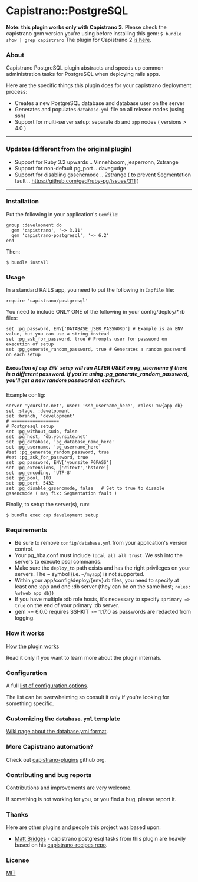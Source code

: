 # Capistrano::PostgreSQL

**Note: this plugin works only with Capistrano 3.** Please check the capistrano
gem version you're using before installing this gem:
`$ bundle show | grep capistrano`
The plugin for Capistrano 2 [is here](https://github.com/bruno-/capistrano2-postgresql).

### About

Capistrano PostgreSQL plugin abstracts and speeds up common administration
tasks for PostgreSQL when deploying rails apps.

Here are the specific things this plugin does for your capistrano deployment
process:

* Creates a new PostgreSQL database and database user on the server
* Generates and populates `database.yml` file on all release nodes (using ssh)
* Support for multi-server setup: separate `db` and `app` nodes ( versions > 4.0 )


---

### Updates (different from the original plugin)

- Support for Ruby 3.2 upwards .. Vinnehboom, jesperronn, 2strange
- Support for non-default pg_port .. davegudge
- Support for disabling gssencmode .. 2strange ( to prevent Segmentation fault .. https://github.com/ged/ruby-pg/issues/311 )

---


### Installation

Put the following in your application's `Gemfile`:

    group :development do
      gem 'capistrano', '~> 3.11'
      gem 'capistrano-postgresql', '~> 6.2'
    end

Then:

    $ bundle install

### Usage

In a standard RAILS app, you need to put the following in `Capfile` file:

```
require 'capistrano/postgresql' 
```

You need to include ONLY ONE of the following in your config/deploy/*.rb files:

```
set :pg_password, ENV['DATABASE_USER_PASSWORD'] # Example is an ENV value, but you can use a string instead
set :pg_ask_for_password, true # Prompts user for password on execution of setup
set :pg_generate_random_password, true # Generates a random password on each setup
```

##### Execution of `cap ENV setup` will run ALTER USER on pg_username if there is a different password. If you're using :pg_generate_random_password, you'll get a new random password on each run.

Example config:

```
server 'yoursite.net', user: 'ssh_username_here', roles: %w{app db}
set :stage, :development
set :branch, 'development'
# ==================
# Postgresql setup
set :pg_without_sudo, false
set :pg_host, 'db.yoursite.net'
set :pg_database, 'pg_database_name_here'
set :pg_username, 'pg_username_here'
#set :pg_generate_random_password, true
#set :pg_ask_for_password, true
set :pg_password, ENV['yoursite_PGPASS']
set :pg_extensions, ['citext','hstore']
set :pg_encoding, 'UTF-8'
set :pg_pool, 100
set :pg_port, 5432
set :pg_disable_gssencmode, false   # Set to true to disable gssencmode ( may fix: Segmentation fault )
```

Finally, to setup the server(s), run:

    $ bundle exec cap development setup


### Requirements
* Be sure to remove `config/database.yml` from your application's version control.
* Your pg_hba.conf must include `local all all trust`. We ssh into the servers to execute psql commands.
* Make sure the `deploy_to` path exists and has the right privileges on your servers. The ~ symbol (i.e. `~/myapp`) is not supported.
* Within your app/config/deploy/{env}.rb files, you need to specify at least one :app and one :db server (they can be on the same host; `roles: %w{web app db}`)
* If you have multiple :db role hosts, it's necessary to specify `:primary => true` on the end of your primary :db server.
* gem >= 6.0.0 requires SSHKIT >= 1.17.0 as passwords are redacted from logging.

### How it works

[How the plugin works](https://github.com/capistrano-plugins/capistrano-postgresql/wiki/How-it-works)

Read it only if you want to learn more about the plugin internals.

### Configuration

A full
[list of configuration options](https://github.com/capistrano-plugins/capistrano-postgresql/wiki/Configuration-options).

The list can be overwhelming so consult it only if you're looking for something
specific.

### Customizing the `database.yml` template

[Wiki page about the database.yml format](https://github.com/capistrano-plugins/capistrano-postgresql/wiki/Customizing-the-database.yml-template).

### More Capistrano automation?

Check out [capistrano-plugins](https://github.com/capistrano-plugins) github org.

### Contributing and bug reports

Contributions and improvements are very welcome.

If something is not working for you, or you find a bug, please report it.

### Thanks

Here are other plugins and people this project was based upon:

* [Matt Bridges](https://github.com/mattdbridges) - capistrano postgresql tasks
from this plugin are heavily based on his
[capistrano-recipes repo](https://github.com/mattdbridges/capistrano-recipes).

### License

[MIT](LICENSE.md)
